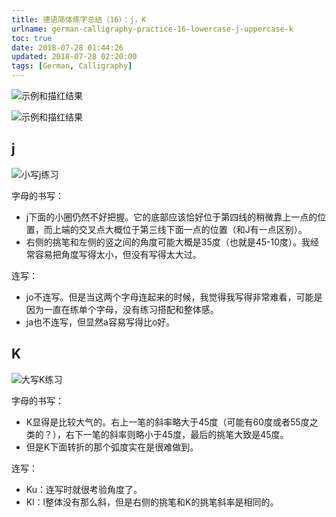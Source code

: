 ```yaml
---
title: 德语简体练字总结（16）：j，K
urlname: german-calligraphy-practice-16-lowercase-j-uppercase-k
toc: true
date: 2018-07-28 01:44:26
updated: 2018-07-28 02:20:00
tags: [German, Calligraphy]
---
```


![示例和描红结果](j-example.jpg)

![示例和描红结果](k-example.jpg)

## j

![小写j练习](lowercase-j.jpg)

字母的书写：

* j下面的小圈仍然不好把握。它的底部应该恰好位于第四线的稍微靠上一点的位置，而上端的交叉点大概位于第三线下面一点的位置（和J有一点区别）。
* 右侧的挑笔和左侧的竖之间的角度可能大概是35度（也就是45-10度）。我经常容易把角度写得太小，但没有写得太大过。

连写：

* jo不连写。但是当这两个字母连起来的时候，我觉得我写得非常难看，可能是因为一直在练单个字母，没有练习搭配和整体感。
* ja也不连写，但显然a容易写得比o好。

## K

![大写K练习](uppercase-k.jpg)

字母的书写：

* K显得是比较大气的。右上一笔的斜率略大于45度（可能有60度或者55度之类的？），右下一笔的斜率则略小于45度，最后的挑笔大致是45度。
* 但是K下面转折的那个弧度实在是很难做到。

连写：

* Ku：连写时就很考验角度了。
* Kl：l整体没有那么斜，但是右侧的挑笔和K的挑笔斜率是相同的。
